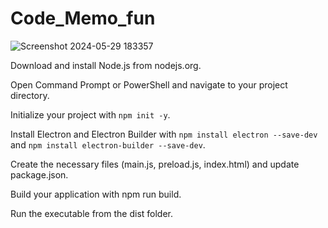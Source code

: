 # Code_Memo_fun

![Screenshot 2024-05-29 183357](https://github.com/hero-rq/Code_Memo_fun/assets/80503808/4a6fa3ec-422a-4d27-8e30-a51a7a528c17)

Download and install Node.js from nodejs.org.

Open Command Prompt or PowerShell and navigate to your project directory.

Initialize your project with `npm init -y`.

Install Electron and Electron Builder with `npm install electron --save-dev` and `npm install electron-builder --save-dev`.

Create the necessary files (main.js, preload.js, index.html) and update package.json.

Build your application with npm run build.

Run the executable from the dist folder.
